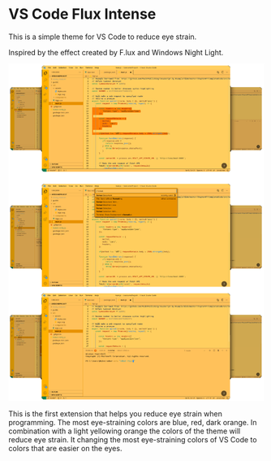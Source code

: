 # VS Code Flux Intense

This is a simple theme for VS Code to reduce eye strain.

Inspired by the effect created by F.lux and Windows Night Light.

![image info](./images/intense.png)

This is the first extension that helps you reduce eye strain when programming. The most eye-straining colors are blue, red, dark orange. In combination with a light yellowing orange the colors of the theme will reduce eye strain. It changing the most eye-straining colors of VS Code to colors that are easier on the eyes.
